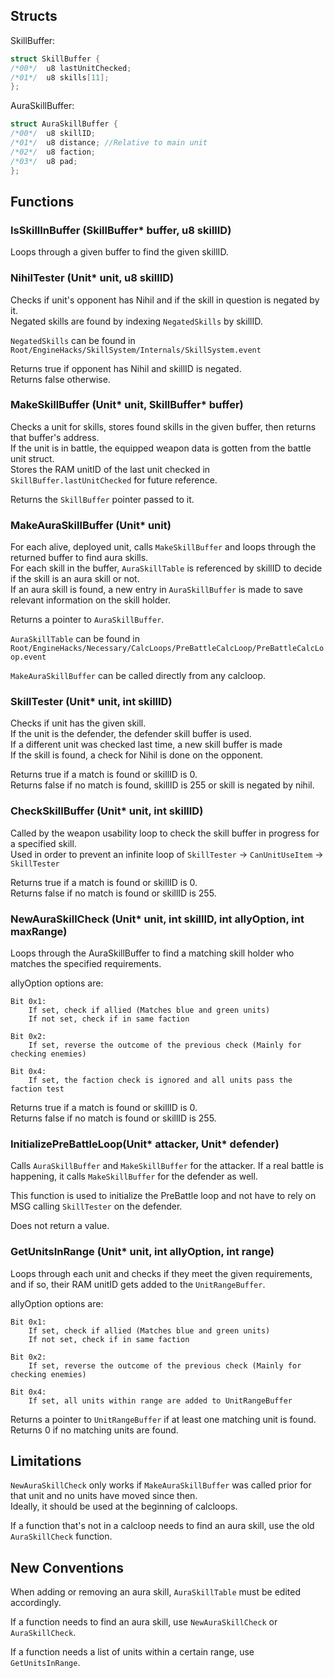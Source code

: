 ## Structs
SkillBuffer:
```c
struct SkillBuffer {
/*00*/  u8 lastUnitChecked;
/*01*/  u8 skills[11];
};
```

AuraSkillBuffer:
```c
struct AuraSkillBuffer {
/*00*/  u8 skillID;
/*01*/  u8 distance; //Relative to main unit
/*02*/  u8 faction;
/*03*/  u8 pad;
};
```

## Functions

### IsSkillInBuffer (SkillBuffer* buffer, u8 skillID)
Loops through a given buffer to find the given skillID.  

### NihilTester (Unit* unit, u8 skillID)
Checks if unit's opponent has Nihil and if the skill in question is negated by it.  
Negated skills are found by indexing `NegatedSkills` by skillID.  

`NegatedSkills` can be found in
`Root/EngineHacks/SkillSystem/Internals/SkillSystem.event`

Returns true if opponent has Nihil and skillID is negated.  
Returns false otherwise.  

### MakeSkillBuffer (Unit* unit, SkillBuffer* buffer)
Checks a unit for skills, stores found skills in the given buffer, then returns that buffer's address.  
If the unit is in battle, the equipped weapon data is gotten from the battle unit struct.  
Stores the RAM unitID of the last unit checked in `SkillBuffer.lastUnitChecked` for future reference.  

Returns the `SkillBuffer` pointer passed to it.  


### MakeAuraSkillBuffer (Unit* unit)
For each alive, deployed unit, calls `MakeSkillBuffer` and loops through the returned buffer to find aura skills.  
For each skill in the buffer, `AuraSkillTable` is referenced by skillID to decide if the skill is an aura skill or not.  
If an aura skill is found, a new entry in `AuraSkillBuffer` is made to save relevant information on the skill holder.  

Returns a pointer to `AuraSkillBuffer`.  

`AuraSkillTable` can be found in  
`Root/EngineHacks/Necessary/CalcLoops/PreBattleCalcLoop/PreBattleCalcLoop.event`  

`MakeAuraSkillBuffer` can be called directly from any calcloop.  

### SkillTester (Unit* unit, int skillID)
Checks if unit has the given skill.  
If the unit is the defender, the defender skill buffer is used.    
If a different unit was checked last time, a new skill buffer is made  
If the skill is found, a check for Nihil is done on the opponent.  

Returns true if a match is found or skillID is 0.  
Returns false if no match is found, skillID is 255 or skill is negated by nihil.  


### CheckSkillBuffer (Unit* unit, int skillID)
Called by the weapon usability loop to check the skill buffer in progress for a specified skill.  
Used in order to prevent an infinite loop of `SkillTester` -> `CanUnitUseItem` -> `SkillTester`  

Returns true if a match is found or skillID is 0.  
Returns false if no match is found or skillID is 255.  


### NewAuraSkillCheck (Unit* unit, int skillID, int allyOption, int maxRange)
Loops through the AuraSkillBuffer to find a matching skill holder who matches the specified requirements.  

allyOption options are:
```
Bit 0x1:
    If set, check if allied (Matches blue and green units)
    If not set, check if in same faction

Bit 0x2:
    If set, reverse the outcome of the previous check (Mainly for checking enemies)

Bit 0x4:
    If set, the faction check is ignored and all units pass the faction test
```

Returns true if a match is found or skillID is 0.  
Returns false if no match is found or skillID is 255.  


### InitializePreBattleLoop(Unit* attacker, Unit* defender)
Calls `AuraSkillBuffer` and `MakeSkillBuffer` for the attacker. If a real battle is happening, it calls `MakeSkillBuffer` for the defender as well.  

This function is used to initialize the PreBattle loop and not have to rely on MSG calling `SkillTester` on the defender.  

Does not return a value.

### GetUnitsInRange (Unit* unit, int allyOption, int range)
Loops through each unit and checks if they meet the given requirements, and if so, their RAM unitID gets added to the `UnitRangeBuffer`.  

allyOption options are:
```
Bit 0x1:
    If set, check if allied (Matches blue and green units)
    If not set, check if in same faction

Bit 0x2:
    If set, reverse the outcome of the previous check (Mainly for checking enemies)

Bit 0x4:
    If set, all units within range are added to UnitRangeBuffer
```

Returns a pointer to `UnitRangeBuffer` if at least one matching unit is found.  
Returns 0 if no matching units are found.  


## Limitations
`NewAuraSkillCheck` only works if `MakeAuraSkillBuffer` was called prior for that unit and no units have moved since then.  
Ideally, it should be used at the beginning of calcloops.  

If a function that's not in a calcloop needs to find an aura skill, use the old `AuraSkillCheck` function.  


## New Conventions
When adding or removing an aura skill, `AuraSkillTable` must be edited accordingly.  

If a function needs to find an aura skill, use `NewAuraSkillCheck` or `AuraSkillCheck`.  

If a function needs a list of units within a certain range, use `GetUnitsInRange`.  
